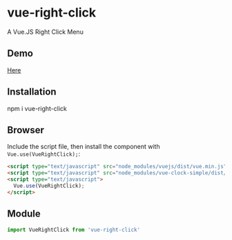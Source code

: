 # vue-right-click

A Vue.JS Right Click Menu

## Demo

[Here](https://vue-right-click.kevingrandemange.net/)

## Installation

npm i vue-right-click

## Browser

Include the script file, then install the component with `Vue.use(VueRightClick);`:

```html
<script type="text/javascript" src="node_modules/vuejs/dist/vue.min.js"></script>
<script type="text/javascript" src="node_modules/vue-clock-simple/dist/vue-right-click.min.js"></script>
<script type="text/javascript">
  Vue.use(VueRightClick);
</script>
```
## Module

```javascript
import VueRightClick from 'vue-right-click'
```


